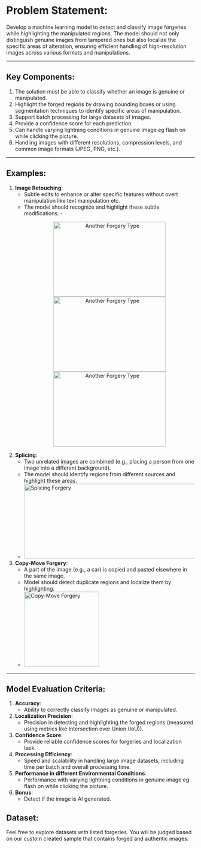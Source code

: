 # Problem Statement:

Develop a machine learning model to detect and classify image forgeries while highlighting the manipulated regions. The model should not only distinguish genuine images from tampered ones but also localize the specific areas of alteration, ensuring efficient handling of high-resolution images across various formats and manipulations.

---
## Key Components:

1. The solution must be able to classify whether an image is genuine or manipulated.
2. Highlight the forged regions by drawing bounding boxes or using segmentation techniques to identify specific areas of manipulation.
3. Support batch processing for large datasets of images.
4. Provide a confidence score for each prediction.
5. Can handle varying lightning conditions in genuine image eg flash on while clicking the picture.
6. Handling images with different resolutions, compression levels, and common image formats (JPEG, PNG, etc.).
  
---
## Examples:
1. **Image Retouching**:
   - Subtle edits to enhance or alter specific features without overt manipulation like text manipulation etc.
   - The model should recognize and highlight these subtle modifications.
   -<p align="center">
     <img src="https://github.com/user-attachments/assets/7241223c-d297-48b3-a296-701dba1c0204" alt="Another Forgery Type" width="300" height="200">
     <img src="https://github.com/user-attachments/assets/b987574c-de74-4683-b1eb-f74902729f62" alt="Another Forgery Type" width="300" height="200">
     <img src="https://github.com/user-attachments/assets/68bdabc1-b1a4-4715-a550-fac01a34eb9a" alt="Another Forgery Type" width="300" height="200">
     </p>
2. **Splicing**:
   - Two unrelated images are combined (e.g., placing a person from one image into a different background).
   - The model should identify regions from different sources and highlight these areas.
   - <img src="https://github.com/user-attachments/assets/4ef0810e-0c9f-4c98-b49e-1dc661cc5726" alt="Splicing Forgery" width="500" height="200">
3. **Copy-Move Forgery**:
   - A part of the image (e.g., a car) is copied and pasted elsewhere in the same image.
   - Model should detect duplicate regions and localize them by highlighting.
   - <img src="https://github.com/user-attachments/assets/b41905ff-666e-4c53-8c7b-0274f89922e0" alt="Copy-Move Forgery" height="200">


---
## Model Evaluation Criteria:
1. **Accuracy**:
   - Ability to correctly classify images as genuine or manipulated.
2. **Localization Precision**:
   - Precision in detecting and highlighting the forged regions (measured using metrics like Intersection over Union (IoU)).
3. **Confidence Score**:
   - Provide reliable confidence scores for forgeries and localization task.
4. **Processing Efficiency**:
   - Speed and scalability in handling large image datasets, including time per batch and overall processing time.
5. **Performance in different Environmental Conditions**:
   - Performance with varying lightning conditions in genuine image eg flash on while clicking the picture.
6. **Bonus**:
   - Detect if the image is AI generated.

## Dataset:
Feel free to explore datasets with listed forgeries. You will be judged based on our custom created sample that contains forged and authentic images.
